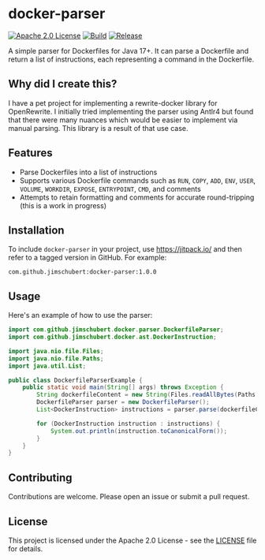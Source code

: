 # docker-parser

[![Apache 2.0 License](https://img.shields.io/badge/License-Apache%202.0-blue)](./LICENSE)
[![Build](https://github.com/jimschubert/docker-parser/actions/workflows/build.yml/badge.svg)](https://github.com/jimschubert/docker-parser/actions/workflows/build.yml)
[![Release](https://github.com/jimschubert/docker-parser/actions/workflows/release.yml/badge.svg)](https://github.com/jimschubert/docker-parser/actions/workflows/release.yml)

A simple parser for Dockerfiles for Java 17+.
It can parse a Dockerfile and return a list of instructions, each representing a command in the Dockerfile.

## Why did I create this?

I have a pet project for implementing a rewrite-docker library for OpenRewrite. I initially tried implementing the parser
using Antlr4 but found that there were many nuances which would be easier to implement via manual parsing. This library
is a result of that use case.

## Features

- Parse Dockerfiles into a list of instructions
- Supports various Dockerfile commands such as `RUN`, `COPY`, `ADD`, `ENV`, `USER`, `VOLUME`, `WORKDIR`, `EXPOSE`, `ENTRYPOINT`, `CMD`, and comments
- Attempts to retain formatting and comments for accurate round-tripping (this is a work in progress)

## Installation

To include `docker-parser` in your project, use https://jitpack.io/ and then refer to a tagged version in GitHub. For example:

```
com.github.jimschubert:docker-parser:1.0.0
```

## Usage
Here's an example of how to use the parser:

```java
import com.github.jimschubert.docker.parser.DockerfileParser;
import com.github.jimschubert.docker.ast.DockerInstruction;

import java.nio.file.Files;
import java.nio.file.Paths;
import java.util.List;

public class DockerfileParserExample {
    public static void main(String[] args) throws Exception {
        String dockerfileContent = new String(Files.readAllBytes(Paths.get("path/to/Dockerfile")));
        DockerfileParser parser = new DockerfileParser();
        List<DockerInstruction> instructions = parser.parse(dockerfileContent);

        for (DockerInstruction instruction : instructions) {
            System.out.println(instruction.toCanonicalForm());
        }
    }
}
```

## Contributing

Contributions are welcome. Please open an issue or submit a pull request.

## License

This project is licensed under the Apache 2.0 License - see the [LICENSE](./LICENSE) file for details.
